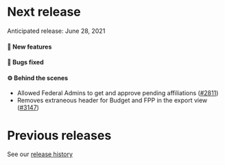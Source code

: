 # Next release

Anticipated release: June 28, 2021

#### 🚀 New features

#### 🐛 Bugs fixed

#### ⚙️ Behind the scenes

- Allowed Federal Admins to get and approve pending affiliations ([#2811])
- Removes extraneous header for Budget and FPP in the export view ([#3147])

# Previous releases

See our [release history](https://github.com/CMSgov/eAPD/releases)

[#2811]: https://github.com/CMSgov/eAPD/issues/2811
[#3147]: https://github.com/CMSgov/eAPD/issues/3147
